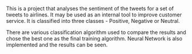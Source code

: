 This is a project that analyses the sentiment of the tweets for a set of tweets to airlines. It may be used as an internal tool to improve customer service.
It is classified into three classes - Positive, Negative or Neutral.

There are various classification algorithm used to compare the results and chose the best one as the final training algorithm. 
Neural Network is also implemented and the results can be seen.
